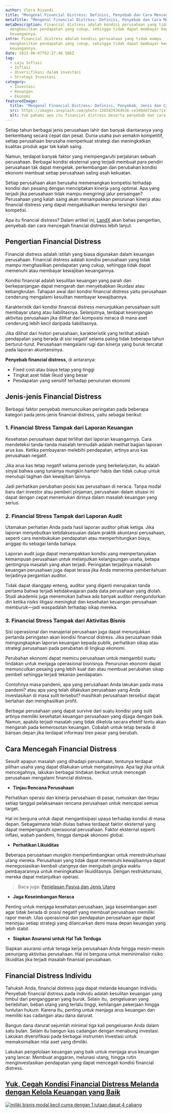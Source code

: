 ```yaml
---
author: Vlora Riyandi
title: "Mengenal Financial Distress: Definisi, Penyebab dan Cara Mencegah"
metaTitle: "Mengenal Financial Distress: Definisi, Penyebab dan Cara Mencegah"
metaDescription: Financial distress adalah kondisi perusahaan yang tidak mampu
  menghasilkan pendapatan yang cukup, sehingga tidak dapat membayar kewajiban
  keuangannya.
intro: Financial distress adalah kondisi perusahaan yang tidak mampu
  menghasilkan pendapatan yang cukup, sehingga tidak dapat membayar kewajiban
  keuangannya.
date: 2022-06-07T02:27:48.506Z
tag:
  - Laju Inflasi
  - Inflasi
  - diversifikasi dalam investasi
  - Strategi Investasi
category:
  - Investasi
  - Keuangan
  - Ekonomi
featuredImage:
  title: "Mengenal Financial Distress: Definisi, Penyebab, Jenis dan Cara Mencegah"
  src: https://images.unsplash.com/photo-1585829364536-ce348dd72ebc?ixlib=rb-1.2.1&ixid=MnwxMjA3fDB8MHxwaG90by1wYWdlfHx8fGVufDB8fHx8&auto=format&fit=crop&w=870&q=80
  alt: Yuk pahami apa itu financial distress beserta penyebab dan cara mengatasinya
---
```

Setiap tahun berbagai jenis perusahaan lahir dan banyak diantaranya yang berkembang secara cepat dan pesat. Dunia usaha pun semakin kompetitif, setiap perusahaan berusaha memperkuat strategi dan meningkatkan kualitas produk agar tak kalah saing.

Namun, terdapat banyak faktor yang mempengaruhi perjalanan sebuah perusahaan. Berbagai kondisi eksternal yang terjadi membuat para pendiri perusahaan tak dapat mengelak. perkembangan dan perubahan kondisi ekonomi membuat setiap perusahaan saling asah kekuatan.

Setiap perusahaan akan berusaha memenangkan kompetisi terhadap kondisi dan pesaing dengan menciptakan kinerja yang optimal. Apa yang terjadi jika perusahaan tidak mampu mengiringi jalur persaingan? Perusahaan yang kalah saing akan menampakkan penurunan kinerja atau financial distress yang dapat mengakibatkan mereka tersingkir dari kompetisi.

Apa itu financial distress? Dalam artikel ini, [LandX](https://landx.id/) akan bahas pengertian, penyebab dan cara mencegah financial distress lebih lanjut.

## Pengertian Financial Distress

Financial distress adalah istilah yang biasa digunakan dalam keuangan perusahaan. Financial distress adalah kondisi perusahaan yang tidak mampu menghasilkan pendapatan yang cukup, sehingga tidak dapat memenuhi atau membayar kewajiban keuangannya.

Kondisi financial adalah kesulitan keuangan yang parah dan berkepanjangan dapat mengarah dan menyebabkan likuidasi atau  kebangkrutan. Tahapan awal dari kondisi financial distress yaitu perusahaan cenderung mengalami kesulitan membayar kewajibannya.

Karakteristik dari kondisi financial distress menunjukkan perusahaan sulit membayar utang atau liabilitasnya. Selanjutnya, terdapat kesenjangan aktivitas perusahaan jika dilihat dari komposisi neraca di mana aset cenderung lebih kecil daripada liabilitasnya.

Jika dilihat dari histori perusahaan, karakteristik yang terlihat adalah pendapatan yang berada di sisi negatif selama paling tidak beberapa tahun berturut-turut. Perusahaan mengalami rugi dan kinerja yang buruk tercatat pada laporan akuntansinya.

**Penyebab financial distress**, di antaranya:

* Fixed cost atau biaya tetap yang tinggi
* Tingkat aset tidak likuid yang besar 
* Pendapatan yang sensitif terhadap penurunan ekonomi

## Jenis-jenis Financial Distress

Berbagai faktor penyebab memunculkan peringatan pada beberapa kategori pada jenis-jenis financial distress, yaitu sebagai berikut:

### **1. Financial Stress Tampak dari Laporan Keuangan**

Kesehatan perusahaan dapat terlihat dari laporan keuangannya. Cara mendeteksi tanda-tanda masalah termudah adalah melihat bagian laporan arus kas. Ketika pembayaran melebihi pendapatan, artinya arus kas perusahaan negatif. 

Jika arus kas tetap negatif selama periode yang berkelanjutan, itu adalah sinyal bahwa uang tunainya mungkin hampir habis dan tidak cukup untuk menutupi tagihan dan kewajiban lainnya. 

Jadi perhatikan perubahan posisi kas perusahaan di neraca. Tanpa modal baru dari investor atau pemberi pinjaman, perusahaan dalam situasi ini dapat dengan cepat menemukan dirinya dalam masalah keuangan yang serius.

### **2. Financial Stress Tampak dari Laporan Audit**

Utamakan perhatian Anda pada hasil laporan auditor pihak ketiga. Jika laporan menyebutkan ketidaksesuaian dalam praktik akuntansi perusahaan, seperti cara membukukan pendapatan atau memperhitungkan biaya, anggap itu sebagai tanda bahaya.

Laporan audit juga dapat menampakkan kondisi yang mempertanyakan kemampuan perusahaan untuk melanjutkan kelangsungan usaha, betapa gentingnya masalah yang akan terjadi. Peringatan terjadinya masalah keuangan perusahaan juga dapat terasa jika Anda menerima pemberitahuan terjadinya pergantian auditor.

Tidak dapat dianggap enteng, auditor yang diganti merupakan tanda pertama bahwa terjadi ketidakwajaran pada data perusahaan yang diolah. Studi akademis juga menemukan bahwa ada banyak auditor mengundurkan diri ketika risiko litigasi meningkat dan kesehatan keuangan perusahaan memburuk—jadi waspadalah terhadap sikap mereka.

### 3. Financial Stress Tampak dari Aktivitas Bisnis

Sisi operasional dan manajerial perusahaan juga dapat menunjukkan pertanda peringatan akan kondisi financial distress. Jika perusahaan tidak mengungkapkan laporan keuangan kepada publik, perhatikan sikap atau strategi perusahaan pada perubahan di lingkup ekonomi. 

Perubahan ekonomi dapat memicu perusahaan untuk mengambil suatu tindakan untuk menjaga operasional bisnisnya. Penurunan ekonomi dapat memunculkan pesaing yang lebih kuat dan atau membuat perubahan sikap pembeli sehingga terjadi tekanan pendapatan. 

Contohnya masa pandemi, apa yang perusahaan Anda lakukan pada masa pandemi? atau apa yang telah dilakukan perusahaan yang Anda investasikan di masa sulit tersebut? masihkah perusahaan tersebut dapat bertahan dan menghasilkan profit. 

Berbagai perusahaan yang dapat survive dari suatu kondisi yang sulit artinya memiliki kesehatan keuangan perusahaan yang dijaga dengan baik. Namun, apabila terjadi masalah yang tidak dikelola secara efektif tentu akan mengarah pada kemerosotan keuangan. Cobalah untuk tetap berada di barisan depan jika terdapat informasi tren pasar yang berubah.

## Cara Mencegah Financial Distress

Sesulit apapun masalah yang dihadapi perusahaan, tentunya terdapat pilihan usaha yang dapat dilakukan untuk mengatasinya. Apa lagi jika untuk mencegahnya, lakukan berbagai tindakan berikut untuk mencegah perusahaan mengalami financial distress.

* **Tinjau Rencana Perusahaan**

Perhatikan operasi dan kinerja perusahaan di pasar, rumuskan dan tinjau setiap tanggal pelaksanaan rencana perusahaan untuk mencapai semua target.

Hal ini berguna untuk dapat mengantisipasi upaya terhadap kondisi di masa depan. Sebagaimana telah diulas bahwa terdapat faktor eksternal yang dapat mempengaruhi operasional perusahaan. Faktor eksternal seperti inflasi, wabah pandemi, hingga dampak ekonomi global.

* **Perhatikan Likuiditas** 

Beberapa perusahaan mungkin mempertimbangkan untuk merestrukturisasi utang mereka. Perusahaan yang tidak dapat memenuhi kewajibannya dapat menegosiasikan kembali utangnya dan mengubah jangka waktu pembayarannya untuk meningkatkan likuiditasnya. Dengan restrukturisasi, mereka dapat melanjutkan operasi.

> Baca juga: [Penjelasan Pasiva dan Jenis Utang](https://landx.id/blog/pasiva-adalah-utang-ini-penjelasan-lengkapnya/?utm_source=artikel&utm_medium=blog&utm_campaign=financialdistress)

* **Jaga Keseimbangan Neraca**

Penting untuk menjaga kesehatan perusahaan, jaga keseimbangan aset agar tidak berada di posisi negatif yang membuat perusahaan memiliki rapor merah. Ulas operasional dan pendapatan perusahaan agar dapat meninjau setiap strategi yang dilancarkan demi masa depan keuangan yang lebih stabil.

* **Siapkan Asuransi untuk Hal Tak Terduga**

Siapkan asuransi untuk tenaga kerja perusahaan Anda hingga mesin-mesin penunjang aktivitas perusahaan. Hal ini berguna untuk meminimalisir risiko likuiditas jika terjadi masalah finansial perusahaan.

## Financial Distress Individu

Tahukah Anda, financial distress juga dapat melanda keuangan individu. Penyebab financial distress pada individu adalah kesulitan keuangan yang timbul dari penganggaran yang buruk. Selain itu,  pengeluaran yang berlebihan, beban utang yang terlalu tinggi, kehilangan pekerjaan hingga tuntutan hukum. Karena itu, penting untuk menjaga arus keuangan dan memiliki kas cadangan atau dana darurat.

Bangun dana darurat sejumlah minimal tiga kali pengeluaran Anda dalam satu bulan. Selain itu bangun kas cadangan dengan menabung investasi. Lakukan diversifikasi pada berbagai instrumen investasi untuk memaksimalkan nilai aset yang dimiliki.

Lakukan pengelolaan keuangan yang baik untuk menjaga arus keuangan yang lancar. Membuat anggaran, melunasi utang, hingga rutin menginvestasikan pendapatan yang dapat mencegah kondisi financial distress.

## [Yuk, Cegah Kondisi Financial Distress Melanda dengan Kelola Keuangan yang Baik](https://landx.id/?utm_source=Blog&utm_medium=organic+keyword&utm_campaign=blog&utm_id=Blog)

[![miliki bisnis modal kecil cuma dengan 1 jutaan dapat 4 cabang ](https://accountgram-production.sfo2.cdn.digitaloceanspaces.com/landx_ghost/2021/11/jadi-owner-bisnis-hanya-1-jutaan-dengan-cuan-yang-sangat-menjanjikan.png)](https://landx.id/?utm_source=Blog&utm_medium=organic+keyword&utm_campaign=blog&utm_id=Blog)

<!--EndFragment-->